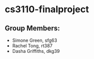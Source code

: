 # cs3110-finalproject

## Group Members: ##

* Simone Green, sfg63
* Rachel Tong, rt387
* Dasha Griffiths, dkg39
